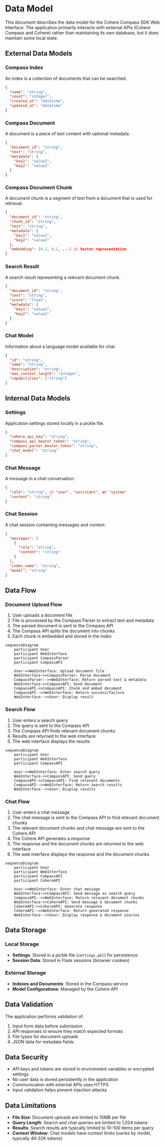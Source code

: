 # Data Model

This document describes the data model for the Cohere Compass SDK Web Interface. The application primarily interacts with external APIs (Cohere Compass and Cohere) rather than maintaining its own database, but it does maintain some local state.

## External Data Models

### Compass Index

An index is a collection of documents that can be searched.

```json
{
  "name": "string",
  "count": "integer",
  "created_at": "datetime",
  "updated_at": "datetime"
}
```

### Compass Document

A document is a piece of text content with optional metadata.

```json
{
  "document_id": "string",
  "text": "string",
  "metadata": {
    "key1": "value1",
    "key2": "value2"
  }
}
```

### Compass Document Chunk

A document chunk is a segment of text from a document that is used for retrieval.

```json
{
  "document_id": "string",
  "chunk_id": "string",
  "text": "string",
  "metadata": {
    "key1": "value1",
    "key2": "value2"
  },
  "embedding": [0.1, 0.2, ...] // Vector representation
}
```

### Search Result

A search result representing a relevant document chunk.

```json
{
  "document_id": "string",
  "text": "string",
  "score": "float",
  "metadata": {
    "key1": "value1",
    "key2": "value2"
  }
}
```

### Chat Model

Information about a language model available for chat.

```json
{
  "id": "string",
  "name": "string",
  "description": "string",
  "max_context_length": "integer",
  "capabilities": ["string"]
}
```

## Internal Data Models

### Settings

Application settings stored locally in a pickle file.

```json
{
  "cohere_api_key": "string",
  "compass_api_bearer_token": "string",
  "compass_parser_bearer_token": "string",
  "chat_model": "string"
}
```

### Chat Message

A message in a chat conversation.

```json
{
  "role": "string", // "user", "assistant", or "system"
  "content": "string"
}
```

### Chat Session

A chat session containing messages and context.

```json
{
  "messages": [
    {
      "role": "string",
      "content": "string"
    }
  ],
  "index_name": "string",
  "model": "string"
}
```

## Data Flow

### Document Upload Flow

1. User uploads a document file
2. File is processed by the Compass Parser to extract text and metadata
3. The parsed document is sent to the Compass API
4. The Compass API splits the document into chunks
5. Each chunk is embedded and stored in the index

```mermaid
sequenceDiagram
    participant User
    participant WebInterface
    participant CompassParser
    participant CompassAPI
    
    User->>WebInterface: Upload document file
    WebInterface->>CompassParser: Parse document
    CompassParser-->>WebInterface: Return parsed text & metadata
    WebInterface->>CompassAPI: Send document
    CompassAPI->>CompassAPI: Chunk and embed document
    CompassAPI-->>WebInterface: Return success/failure
    WebInterface-->>User: Display result
```

### Search Flow

1. User enters a search query
2. The query is sent to the Compass API
3. The Compass API finds relevant document chunks
4. Results are returned to the web interface
5. The web interface displays the results

```mermaid
sequenceDiagram
    participant User
    participant WebInterface
    participant CompassAPI
    
    User->>WebInterface: Enter search query
    WebInterface->>CompassAPI: Send query
    CompassAPI->>CompassAPI: Find relevant documents
    CompassAPI-->>WebInterface: Return search results
    WebInterface-->>User: Display results
```

### Chat Flow

1. User enters a chat message
2. The chat message is sent to the Compass API to find relevant document chunks
3. The relevant document chunks and chat message are sent to the Cohere API
4. The Cohere API generates a response
5. The response and the document chunks are returned to the web interface
6. The web interface displays the response and the document chunks

```mermaid
sequenceDiagram
    participant User
    participant WebInterface
    participant CompassAPI
    participant CohereAPI
    
    User->>WebInterface: Enter chat message
    WebInterface->>CompassAPI: Send message as search query
    CompassAPI-->>WebInterface: Return relevant document chunks
    WebInterface->>CohereAPI: Send message & document chunks
    CohereAPI->>CohereAPI: Generate response
    CohereAPI-->>WebInterface: Return generated response
    WebInterface-->>User: Display response & document sources
```

## Data Storage

### Local Storage

- **Settings**: Stored in a pickle file (`settings.pkl`) for persistence
- **Session Data**: Stored in Flask sessions (browser cookies)

### External Storage

- **Indexes and Documents**: Stored in the Compass service
- **Model Configurations**: Managed by the Cohere API

## Data Validation

The application performs validation of:

1. Input form data before submission
2. API responses to ensure they match expected formats
3. File types for document uploads
4. JSON data for metadata fields

## Data Security

- API keys and tokens are stored in environment variables or encrypted settings
- No user data is stored persistently in the application
- Communication with external APIs uses HTTPS
- Input validation helps prevent injection attacks

## Data Limitations

- **File Size**: Document uploads are limited to 10MB per file
- **Query Length**: Search and chat queries are limited to 1,024 tokens
- **Results**: Search results are typically limited to 10-100 items per query
- **Context Window**: Chat models have context limits (varies by model, typically 4K-32K tokens) 